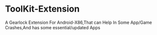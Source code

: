 # ToolKit-Extension
A Gearlock Extension For Android-X86,That can Help In Some App/Game Crashes,And has some essential/updated Apps
